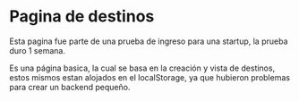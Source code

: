 # Pagina de destinos
Esta pagina fue parte de una prueba de ingreso para una startup, la prueba duro 1 semana.

Es una página basica, la cual se basa en la creación y vista de destinos, estos mismos estan alojados en el localStorage, ya que hubieron problemas para crear un backend pequeño.
